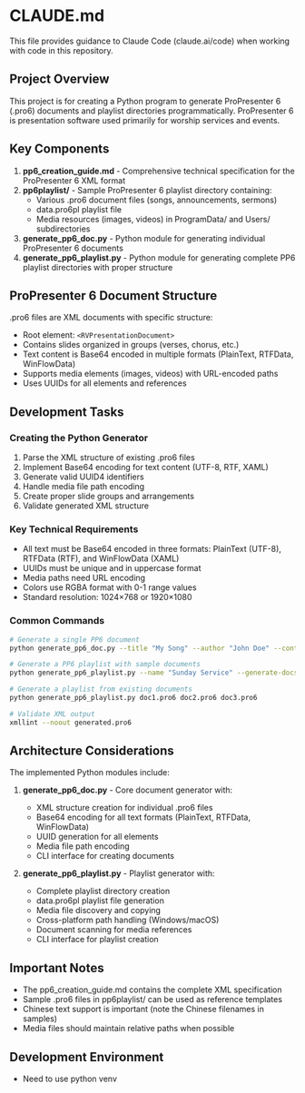# CLAUDE.md

This file provides guidance to Claude Code (claude.ai/code) when working with code in this repository.

## Project Overview

This project is for creating a Python program to generate ProPresenter 6 (.pro6) documents and playlist directories programmatically. ProPresenter 6 is presentation software used primarily for worship services and events.

## Key Components

1. **pp6_creation_guide.md** - Comprehensive technical specification for the ProPresenter 6 XML format
2. **pp6playlist/** - Sample ProPresenter 6 playlist directory containing:
   - Various .pro6 document files (songs, announcements, sermons)
   - data.pro6pl playlist file
   - Media resources (images, videos) in ProgramData/ and Users/ subdirectories
3. **generate_pp6_doc.py** - Python module for generating individual ProPresenter 6 documents
4. **generate_pp6_playlist.py** - Python module for generating complete PP6 playlist directories with proper structure

## ProPresenter 6 Document Structure

.pro6 files are XML documents with specific structure:
- Root element: `<RVPresentationDocument>`
- Contains slides organized in groups (verses, chorus, etc.)
- Text content is Base64 encoded in multiple formats (PlainText, RTFData, WinFlowData)
- Supports media elements (images, videos) with URL-encoded paths
- Uses UUIDs for all elements and references

## Development Tasks

### Creating the Python Generator
1. Parse the XML structure of existing .pro6 files
2. Implement Base64 encoding for text content (UTF-8, RTF, XAML)
3. Generate valid UUID4 identifiers
4. Handle media file path encoding
5. Create proper slide groups and arrangements
6. Validate generated XML structure

### Key Technical Requirements
- All text must be Base64 encoded in three formats: PlainText (UTF-8), RTFData (RTF), and WinFlowData (XAML)
- UUIDs must be unique and in uppercase format
- Media paths need URL encoding
- Colors use RGBA format with 0-1 range values
- Standard resolution: 1024×768 or 1920×1080

### Common Commands
```bash
# Generate a single PP6 document
python generate_pp6_doc.py --title "My Song" --author "John Doe" --content song_lyrics.txt

# Generate a PP6 playlist with sample documents
python generate_pp6_playlist.py --name "Sunday Service" --generate-docs

# Generate a playlist from existing documents
python generate_pp6_playlist.py doc1.pro6 doc2.pro6 doc3.pro6

# Validate XML output
xmllint --noout generated.pro6
```

## Architecture Considerations

The implemented Python modules include:
1. **generate_pp6_doc.py** - Core document generator with:
   - XML structure creation for individual .pro6 files
   - Base64 encoding for all text formats (PlainText, RTFData, WinFlowData)
   - UUID generation for all elements
   - Media file path encoding
   - CLI interface for creating documents

2. **generate_pp6_playlist.py** - Playlist generator with:
   - Complete playlist directory creation
   - data.pro6pl playlist file generation
   - Media file discovery and copying
   - Cross-platform path handling (Windows/macOS)
   - Document scanning for media references
   - CLI interface for playlist creation

## Important Notes

- The pp6_creation_guide.md contains the complete XML specification
- Sample .pro6 files in pp6playlist/ can be used as reference templates
- Chinese text support is important (note the Chinese filenames in samples)
- Media files should maintain relative paths when possible

## Development Environment

- Need to use python venv